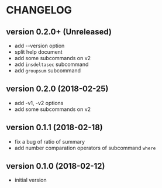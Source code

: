 # CHANGELOG

## version 0.2.0+ (Unreleased)
- add --version option
- split help document
- add some subcommands on v2
- add `insdeltasec` subcommand
- add `groupsum` subcommand

## version 0.2.0 (2018-02-25)
- add -v1, -v2 options
- add some subcommands on v2

## version 0.1.1 (2018-02-18)
- fix a bug of ratio of summary
- add number comparation operators of subcommand `where`

## version 0.1.0 (2018-02-12)
- initial version

